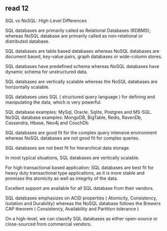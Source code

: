 ## read 12

SQL vs NoSQL: High-Level Differences

SQL databases are primarily called as Relational Databases (RDBMS); whereas NoSQL database are primarily called as non-relational or distributed database.

SQL databases are table based databases whereas NoSQL databases are document based, key-value pairs, graph databases or wide-column stores.

SQL databases have predefined schema whereas NoSQL databases have dynamic schema for unstructured data.

SQL databases are vertically scalable whereas the NoSQL databases are horizontally scalable.

SQL databases uses SQL ( structured query language ) for defining and manipulating the data, which is very powerful.

SQL database examples: MySql, Oracle, Sqlite, Postgres and MS-SQL. NoSQL database examples: MongoDB, BigTable, Redis, RavenDb, Cassandra, Hbase, Neo4j and CouchDb

SQL databases are good fit for the complex query intensive environment whereas NoSQL databases are not good fit for complex queries.

SQL databases are not best fit for hierarchical data storage.

In most typical situations, SQL databases are vertically scalable.

For high transactional based application: SQL databases are best fit for heavy duty transactional type applications, as it is more stable and promises the atomicity as well as integrity of the data.

Excellent support are available for all SQL database from their vendors.

SQL databases emphasizes on ACID properties ( Atomicity, Consistency, Isolation and Durability) whereas the NoSQL database follows the Brewers CAP theorem ( Consistency, Availability and Partition tolerance )

On a high-level, we can classify SQL databases as either open-source or close-sourced from commercial vendors.

